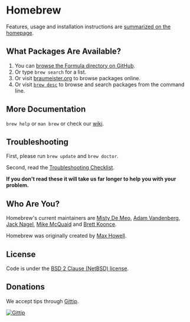 Homebrew 
========
Features, usage and installation instructions are [summarized on the homepage][home].

What Packages Are Available?
----------------------------
1. You can [browse the Formula directory on GitHub][formula].
2. Or type `brew search` for a list.
3. Or visit [braumeister.org][braumeister] to browse packages online.
4. Or visit [`brew desc`][brew-desc] to browse and search packages from the
   command line.

More Documentation
------------------
`brew help` or `man brew` or check our [wiki][].

Troubleshooting
---------------
First, please run `brew update` and `brew doctor`.

Second, read the [Troubleshooting Checklist](https://github.com/Homebrew/homebrew/wiki/troubleshooting).

**If you don't read these it will take us far longer to help you with your problem.**

Who Are You?
------------
Homebrew's current maintainers are [Misty De Meo][mistydemeo], [Adam Vandenberg][adamv], [Jack Nagel][jacknagel], [Mike McQuaid][mikemcquaid] and [Brett Koonce][asparagui].

Homebrew was originally created by [Max Howell][mxcl].

License
-------
Code is under the [BSD 2 Clause (NetBSD) license][license].

Donations
---------
We accept tips through [Gittip][tip].

[![Gittip](http://img.shields.io/gittip/Homebrew.svg)](https://www.gittip.com/Homebrew/)

[home]:http://brew.sh
[wiki]:https://github.com/Homebrew/homebrew/wiki
[mistydemeo]:https://github.com/mistydemeo
[adamv]:https://github.com/adamv
[jacknagel]:https://github.com/jacknagel
[mikemcquaid]:https://github.com/mikemcquaid
[asparagui]:https://github.com/asparagui
[mxcl]:https://github.com/mxcl
[formula]:https://github.com/Homebrew/homebrew/tree/master/Library/Formula/
[braumeister]:http://braumeister.org
[brew-desc]: https://github.com/telemachus/homebrew-desc
[license]:https://github.com/Homebrew/homebrew/tree/master/LICENSE.txt
[tip]:https://www.gittip.com/Homebrew/
